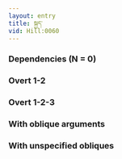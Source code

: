 ```yaml
---
layout: entry
title: སྐྱད་
vid: Hill:0060
---
```

### Dependencies (N = 0)


### Overt 1-2


### Overt 1-2-3


### With oblique arguments


### With unspecified obliques
